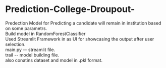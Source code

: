 # Prediction-College-Droupout-
Predection Model for Predicting a candidate will remain in institution based on some parametrs.
</br>Build model in RandomForestClassifier
</br>Used Streamlit Framework in as UI for showcasing the output after user selection.
</br>main.py -- streamlit file.
</br>trail -- model building file.
</br> also conatins dataset and model in .pkl format.
